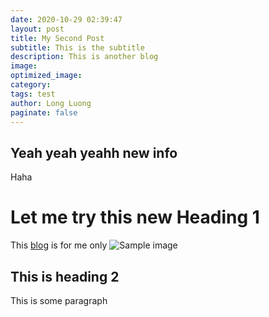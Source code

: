 ```yaml
---
date: 2020-10-29 02:39:47
layout: post
title: My Second Post
subtitle: This is the subtitle
description: This is another blog
image: 
optimized_image:
category:
tags: test
author: Long Luong
paginate: false
---
```

## Yeah yeah yeahh new info 
Haha 

# Let me try this new Heading 1
This [blog](https://wwww.luongkimlong.com) is for me only
![Sample image](https://images.unsplash.com/photo-1480511361210-b1b966c8d614?ixlib=rb-1.2.1&auto=format&fit=crop&w=963&q=80)

## This is heading 2
This is some paragraph

